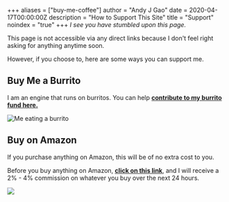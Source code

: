 +++
aliases = ["buy-me-coffee"]
author = "Andy J Gao"
date = 2020-04-17T00:00:00Z
description = "How to Support This Site"
title = "Support"
noindex = "true"
+++
*I see you have stumbled upon this page.*

This page is not accessible via any direct links because I don't feel right asking for anything anytime soon.

However, if you choose to, here are some ways you can support me.

## Buy Me a Burrito
I am an engine that runs on burritos. You can help **[contribute to my burrito fund here.](https://ko-fi.com/andyjgao)** 

![Me eating a burrito](/images/burrito_andy.jpg)

## Buy on Amazon
If you purchase anything on Amazon, this will be of no extra cost to you. 

Before you buy anything on Amazon, **[click on this link](https://amzn.to/2xvJt1J)**, and I will receive a 2% - 4% commission on whatever you buy over the next 24 hours.

![](https://media.giphy.com/media/3oEdva9BUHPIs2SkGk/giphy.gif)

